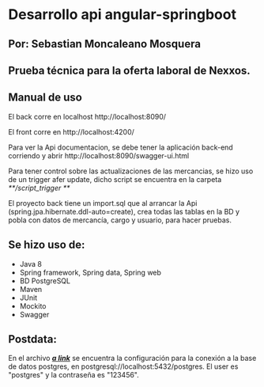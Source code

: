 # Desarrollo api angular-springboot
## Por: Sebastian Moncaleano Mosquera
## Prueba técnica para la oferta laboral de Nexxos. 

## Manual de uso
El back corre en localhost http://localhost:8090/

El front corre en http://localhost:4200/

Para ver la Api documentacion, se debe tener la aplicación back-end corriendo y abrir http://localhost:8090/swagger-ui.html

Para tener control sobre las actualizaciones de las mercancias, se hizo uso de un trigger afer update, dicho script se encuentra en la carpeta _**/script_trigger **_

El proyecto back tiene un import.sql que al arrancar la Api (spring.jpa.hibernate.ddl-auto=create), crea todas las tablas en la BD y pobla con datos de mercancía, cargo y usuario, para hacer pruebas.


## Se hizo uso de:

- Java 8
- Spring framework, Spring data, Spring web
- BD PostgreSQL
- Maven 
- JUnit
- Mockito
- Swagger


## Postdata:

En el archivo _**[a link](/spring-boot-backend-apirest/src/main/resources/application.properties)**_ se encuentra la configuración para la conexión a la base de datos postgres, en postgresql://localhost:5432/postgres. El user es "postgres" y la contraseña es "123456".
